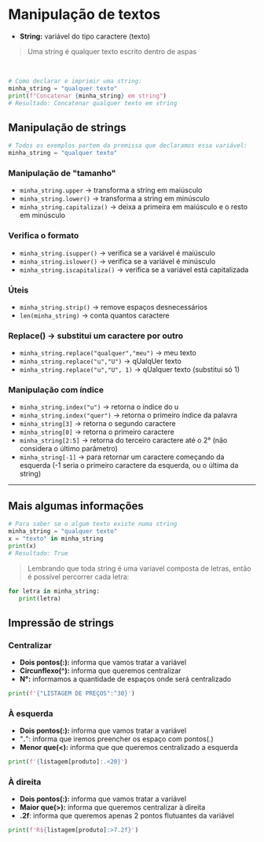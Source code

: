 # Manipulação de textos

- **String:** variável do tipo caractere (texto)
> Uma string é qualquer texto escrito dentro de aspas
<br>

```python
# Como declarar e imprimir uma string:
minha_string = "qualquer texto"
print(f"Concatenar {minha_string} em string")
# Resultado: Concatenar qualquer texto em string
```

## Manipulação de strings

```python
# Todos os exemplos partem da premissa que declaramos essa variável:
minha_string = "qualquer texto"
```

### Manipulação de "tamanho"

- `minha_string.upper` -> transforma a string em maiúsculo
- `minha_string.lower()` -> transforma a string em minúsculo
- `minha_string.capitaliza()` -> deixa a primeira em maiúsculo e o resto em minúsculo

### Verifica o formato

- `minha_string.isupper()` -> verifica se a variável é maiúsculo
- `minha_string.islower()` -> verifica se a variável é minúsculo
- `minha_string.iscapitaliza()` -> verifica se a variável está capitalizada

### Úteis

- `minha_string.strip()` -> remove espaços desnecessários
- `len(minha_string)` -> conta quantos caractere

### Replace() -> substitui um caractere por outro

- `minha_string.replace("qualquer","meu")` -> meu texto
- `minha_string.replace("u","U")` -> qUalqUer texto
- `minha_string.replace("u","U", 1)` -> qUalquer texto (substitui só 1)

### Manipulação com índice

- `minha_string.index("u")` -> retorna o índice do u
- `minha_string.index("quer")` -> retorna o primeiro índice da palavra
- `minha_string[3]` -> retorna o segundo caractere
- `minha_string[0]` -> retorna o primeiro caractere
- `minha_string[2:5]` -> retorna do terceiro caractere até o 2° (não considera o último parâmetro)
- `minha_string[-1]` -> para retornar um caractere começando da esquerda (-1 seria o primeiro caractere da esquerda, ou o última da string)

<hr>

## Mais algumas informações

```python
# Para saber se o algum texto existe numa string
minha_string = "qualquer texto"
x = "texto" in minha_string
print(x)
# Resultado: True
```

> Lembrando que toda string é uma variavel composta de letras, então é possível percorrer cada letra:

```python
for letra in minha_string:
   print(letra)
```

## Impressão de strings

### Centralizar

 - **Dois pontos(:):** informa que vamos tratar a variável
 - **Circunflexo(^):** informa que queremos centralizar
 - **N°:** informamos a quantidade de espaços onde será centralizado

```python
print(f'{"LISTAGEM DE PREÇOS":^30}')
```

### À esquerda

- **Dois pontos(:):** informa que vamos tratar a variável
- "**.**": informa que iremos preencher os espaço com pontos(.)
- **Menor que(<):** informa que que queremos centralizado a esquerda

```python
print(f'{listagem[produto]:.<20}')
```

### À direita

- **Dois pontos(:):** informa que vamos tratar a variável
- **Maior que(>):** informa que queremos centralizar à direita
- **.2f**: informa que queremos apenas 2 pontos flutuantes da variável

```python
print(f'R${listagem[produto]:>7.2f}')
```
